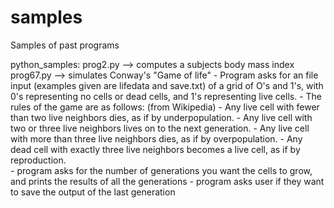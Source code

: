 # samples
Samples of past programs 

python_samples: 
  prog2.py --> computes a subjects body mass index
  prog67.py --> simulates Conway's "Game of life"
    - Program asks for an file input (examples given are lifedata and save.txt) of a grid of O's and 1's, 
      with 0's representing no cells or dead cells, and 1's representing live cells. 
    - The rules of the game are as follows: (from Wikipedia)
        - Any live cell with fewer than two live neighbors dies, as if by underpopulation.
        - Any live cell with two or three live neighbors lives on to the next generation.
        - Any live cell with more than three live neighbors dies, as if by overpopulation.
        - Any dead cell with exactly three live neighbors becomes a live cell, as if by reproduction.      
    - program asks for the number of generations you want the cells to grow, and prints the results of all the generations
    - program asks user if they want to save the output of the last generation
  
